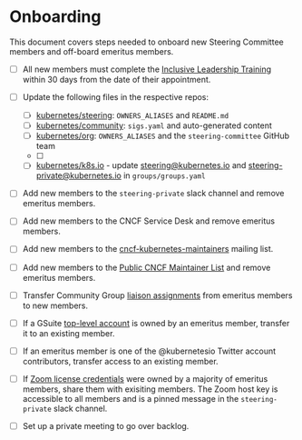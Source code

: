 # Onboarding

This document covers steps needed to onboard new Steering Committee
members and off-board emeritus members.

- [ ] All new members must complete the [Inclusive Leadership Training]
within 30 days from the date of their appointment.

- [ ] Update the following files in the respective repos:
  - [ ] [kubernetes/steering]: `OWNERS_ALIASES` and `README.md`
  - [ ] [kubernetes/community]: `sigs.yaml` and auto-generated content
  - [ ] [kubernetes/org]: `OWNERS_ALIASES` and the `steering-committee`
    GitHub team
  - [ ] [kubernetes/funding]: `OWNERS_ALIASES`
  - [ ] [kubernetes/k8s.io] - update steering@kubernetes.io and steering-private@kubernetes.io in `groups/groups.yaml`

- [ ] Add new members to the `steering-private` slack channel and
  remove emeritus members.

- [ ] Add new members to the CNCF Service Desk and remove emeritus
  members.

- [ ] Add new members to the [cncf-kubernetes-maintainers] mailing list.

- [ ] Add new members to the [Public CNCF Maintainer List] and remove emeritus members.

- [ ] Transfer Community Group [liaison assignments] from emeritus members to new members.

- [ ] If a GSuite [top-level account] is owned by an emeritus member,
  transfer it to an existing member.

- [ ] If an emeritus member is one of the @kubernetesio Twitter account contributors,
  transfer access to an existing member.

- [ ] If [Zoom license credentials] were owned by a majority of emeritus
  members, share them with exisiting members. The Zoom host key is
  accessible to all members and is a pinned message in the `steering-private`
  slack channel.

- [ ] Set up a private meeting to go over backlog.


[Inclusive Leadership Training]: /charter.md#inclusive-leadership-training
[kubernetes/steering]: https://github.com/kubernetes/steering
[kubernetes/community]: https://github.com/kubernetes/community
[kubernetes/org]: https://github.com/kubernetes/org
[kubernetes/funding]: https://github.com/kubernetes/funding
[kubernetes/k8s.io]: https://github.com/kubernetes/k8s.io
[liaison assignments]: /liaisons.md
[cncf-kubernetes-maintainers]: https://lists.cncf.io/g/cncf-kubernetes-maintainers
[Public CNCF Maintainer List]: https://docs.google.com/spreadsheets/d/1Pr8cyp8RLrNGx9WBAgQvBzUUmqyOv69R7QAFKhacJEM/edit
[top-level account]: /README.md#top-level-accounts
[Zoom license credentials]: /README.md#zoom-admins
